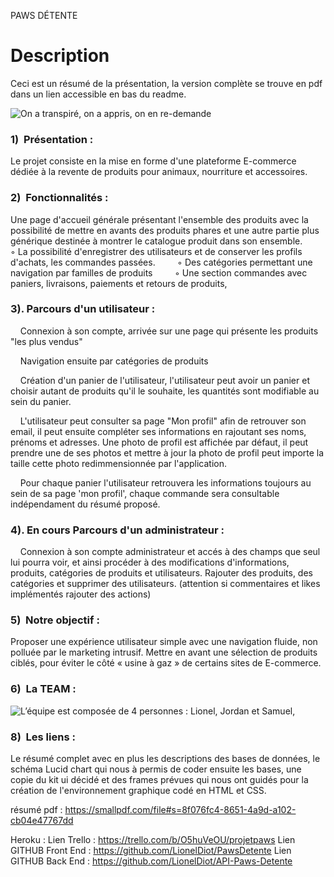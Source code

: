 PAWS DÉTENTE

# Description

Ceci est un résumé de la présentation, la version complète se trouve en pdf dans un lien accessible en bas du readme.

![On a transpiré, on a appris, on en re-demande ](https://assets.rbl.ms/10712482/980x.gif "La team")

### 1)  Présentation : 

Le projet consiste en la mise en forme d'une plateforme E-commerce dédiée à la revente de produits pour animaux, nourriture et accessoires.

### 2)  Fonctionnalités :

Une page d'accueil générale présentant l'ensemble des produits avec la possibilité de mettre en avants des produits phares et une autre partie plus générique destinée à montrer le catalogue produit dans son ensemble.
        ◦ La possibilité d'enregistrer des utilisateurs et de conserver les profils d'achats, les commandes passées.
        ◦ Des catégories permettant une navigation par familles de produits
        ◦ Une section commandes avec paniers, livraisons, paiements et retours de produits,

### 3). Parcours d'un utilisateur :

    Connexion à son compte, arrivée sur une page qui présente les produits "les plus vendus"

    Navigation ensuite par catégories de produits

    Création d'un panier de l'utilisateur, l'utilisateur peut avoir un panier et choisir autant de produits qu'il le souhaite, les quantités sont modifiable au sein du panier.

    L'utilisateur peut consulter sa page "Mon profil" afin de retrouver son email, il peut ensuite compléter ses informations en rajoutant ses noms, prénoms et adresses. Une photo de profil est affichée par défaut, il peut prendre une de ses photos et mettre à jour la photo de profil peut importe la taille cette photo redimmensionnée par l'application. 

    Pour chaque panier l'utilisateur retrouvera les informations toujours au sein de sa page 'mon profil', chaque commande sera consultable indépendament du résumé proposé.
 
### 4). En cours Parcours d'un administrateur :

    Connexion à son compte administrateur et accés à des champs que seul lui pourra voir, et ainsi procéder à des modifications d'informations, produits, catégories de produits et utilisateurs. Rajouter des produits, des catégories et supprimer des utilisateurs. (attention si commentaires et likes implémentés rajouter des actions)

### 5)  Notre objectif :

Proposer une expérience utilisateur simple avec une navigation fluide, non polluée par le marketing intrusif.
Mettre en avant une sélection de produits ciblés, pour éviter le côté « usine à gaz » de certains sites de E-commerce.

### 6)  La TEAM :

![L’équipe est composée de 4 personnes : Lionel, Jordan et Samuel,](https://encrypted-tbn0.gstatic.com/images?q=tbn:ANd9GcQZtcVKc5hv0luw8486Tdyn0i0veJ-8BI_Jpw&usqp=CAU "La team")

### 8)  Les liens :

Le résumé complet avec en plus les descriptions des bases de données, le schéma Lucid chart qui nous à permis de coder ensuite les bases, une copie du kit ui décidé et des frames prévues qui nous ont guidés pour la création de l'environnement graphique codé en HTML et CSS.

résumé pdf : https://smallpdf.com/file#s=8f076fc4-8651-4a9d-a102-cb04e47767dd

Heroku : 
Lien Trello : https://trello.com/b/O5huVeOU/projetpaws
Lien GITHUB Front End : https://github.com/LionelDiot/PawsDetente
Lien GITHUB Back End : https://github.com/LionelDiot/API-Paws-Detente
